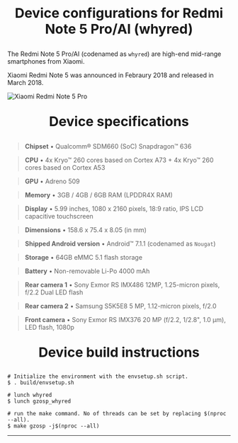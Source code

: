 <p align="center" style="font-size:30px"><b>Device configurations for Redmi Note 5 Pro/AI (whyred)</b></p>

The Redmi Note 5 Pro/AI (codenamed as ``whyred``) are high-end mid-range smartphones from Xiaomi.

Xiaomi Redmi Note 5 was announced in Febraury 2018 and released in March 2018.

![Xiaomi Redmi Note 5 Pro](/whyred.png)

<p align="center" style="font-size:30px"><b>Device specifications</b></p>

> **Chipset** • Qualcomm® SDM660 (SoC) Snapdragon™ 636

> **CPU** • 4x Kryo™ 260 cores based on Cortex A73 + 4x Kryo™ 260 cores based on Cortex A53

> **GPU** •	Adreno 509

> **Memory** • 3GB / 4GB / 6GB RAM (LPDDR4X RAM)

> **Display** • 5.99 inches, 1080 x 2160 pixels, 18:9 ratio, IPS LCD capacitive touchscreen

> **Dimensions** • 158.6 x 75.4 x 8.05 (in mm)

> **Shipped Android version** •	Android™ 7.1.1 (codenamed as ``Nougat``)

> **Storage** •	64GB eMMC 5.1 flash storage

> **Battery** •	Non-removable Li-Po 4000 mAh

> **Rear camera 1** • Sony Exmor RS IMX486 12MP, 1.25-micron pixels, f/2.2 Dual LED flash

> **Rear camera 2** • Samsung S5K5E8 5 MP, 1.12-micron pixels, f/2.0

> **Front camera** • Sony Exmor RS IMX376 20 MP (f/2.2, 1/2.8", 1.0 μm), LED flash, 1080p

<p align="center" style="font-size:30px"><b>Device build instructions</b></p>

```
# Initialize the environment with the envsetup.sh script.
$ . build/envsetup.sh

# lunch whyred
$ lunch gzosp_whyred

# run the make command. No of threads can be set by replacing $(nproc --all).
$ make gzosp -j$(nproc --all)
```

___

